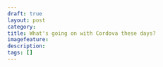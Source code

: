 ```yaml
---
draft: true
layout: post
category: 
title: What's going on with Cordova these days?
imagefeature:
description: 
tags: []
---
```

